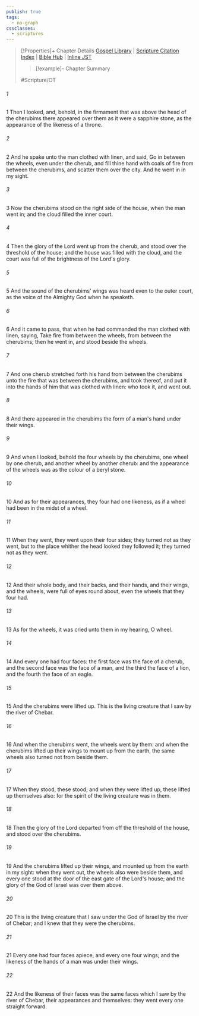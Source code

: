 ```yaml
---
publish: true
tags:
  - no-graph
cssclasses:
  - scriptures
---
```

>[!Properties]+ Chapter Details
>[Gospel Library](https://churchofjesuschrist.org/study/scriptures/ot/ezek/10?lang=eng)    |    [Scripture Citation Index](https://scriptures.byu.edu/#07e0a::c07e0a)    |    [Bible Hub](https://biblehub.com/ezekiel/10.htm)    |    [Inline JST](https://scripturetoolbox.com/html/ic/Ezekiel/10.html)
>>[!example]- Chapter Summary
>> 
> 
>
>#Scripture/OT
###### 1
1 Then I looked, and, behold, in the firmament that was above the head of the cherubims there appeared over them as it were a sapphire stone, as the appearance of the likeness of a throne.
###### 2
2 And he spake unto the man clothed with linen, and said, Go in between the wheels, even under the cherub, and fill thine hand with coals of fire from between the cherubims, and scatter them over the city. And he went in in my sight.
###### 3
3 Now the cherubims stood on the right side of the house, when the man went in; and the cloud filled the inner court.
###### 4
4 Then the glory of the Lord went up from the cherub, and stood over the threshold of the house; and the house was filled with the cloud, and the court was full of the brightness of the Lord's glory.
###### 5
5 And the sound of the cherubims' wings was heard even to the outer court, as the voice of the Almighty God when he speaketh.
###### 6
6 And it came to pass, that when he had commanded the man clothed with linen, saying, Take fire from between the wheels, from between the cherubims; then he went in, and stood beside the wheels.
###### 7
7 And one cherub stretched forth his hand from between the cherubims unto the fire that was between the cherubims, and took thereof, and put it into the hands of him that was clothed with linen: who took it, and went out.
###### 8
8 And there appeared in the cherubims the form of a man's hand under their wings.
###### 9
9 And when I looked, behold the four wheels by the cherubims, one wheel by one cherub, and another wheel by another cherub: and the appearance of the wheels was as the colour of a beryl stone.
###### 10
10 And as for their appearances, they four had one likeness, as if a wheel had been in the midst of a wheel.
###### 11
11 When they went, they went upon their four sides; they turned not as they went, but to the place whither the head looked they followed it; they turned not as they went.
###### 12
12 And their whole body, and their backs, and their hands, and their wings, and the wheels, were full of eyes round about, even the wheels that they four had.
###### 13
13 As for the wheels, it was cried unto them in my hearing, O wheel.
###### 14
14 And every one had four faces: the first face was the face of a cherub, and the second face was the face of a man, and the third the face of a lion, and the fourth the face of an eagle.
###### 15
15 And the cherubims were lifted up. This is the living creature that I saw by the river of Chebar.
###### 16
16 And when the cherubims went, the wheels went by them: and when the cherubims lifted up their wings to mount up from the earth, the same wheels also turned not from beside them.
###### 17
17 When they stood, these stood; and when they were lifted up, these lifted up themselves also: for the spirit of the living creature was in them.
###### 18
18 Then the glory of the Lord departed from off the threshold of the house, and stood over the cherubims.
###### 19
19 And the cherubims lifted up their wings, and mounted up from the earth in my sight: when they went out, the wheels also were beside them, and every one stood at the door of the east gate of the Lord's house; and the glory of the God of Israel was over them above.
###### 20
20 This is the living creature that I saw under the God of Israel by the river of Chebar; and I knew that they were the cherubims.
###### 21
21 Every one had four faces apiece, and every one four wings; and the likeness of the hands of a man was under their wings.
###### 22
22 And the likeness of their faces was the same faces which I saw by the river of Chebar, their appearances and themselves: they went every one straight forward.
